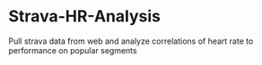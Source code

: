 # Strava-HR-Analysis
Pull strava data from web and analyze correlations of heart rate to performance on popular segments 
